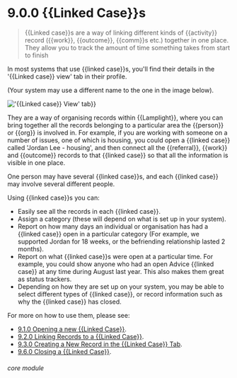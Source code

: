 # 9.0.0  <i class="fas fa-link"></i> {{Linked Case}}s

> {{Linked case}}s are a way of linking different kinds of {{activity}} record ({{work}}, {{outcome}}, {{comm}}s etc.) together in one place. They allow you to track the amount of time something takes from start to finish



In most systems that use {{linked case}}s, you'll find their details in the '{{Linked case}} view' tab in their profile.  


(Your system may use a different name to the one in the image below).

!['{{Linked case}} View' tab}}](9.0.0a.png)

They are a way of organising records within {{Lamplight}}, where you can bring together all the records belonging to a particular area the {{person}} or {{org}} is involved in. For example, if you are working with someone on a number of issues, one of which is housing, you could open a {{linked case}} called 'Jordan Lee - housing', and then connect all the {{referral}}, {{work}} and {{outcome}} records to that {{linked case}} so that all the information is visible in one place.

One person may have several {{linked case}}s, and each {{linked case}} may involve several different people.

Using {{linked case}}s you can: 
- Easily see all the records in each {{linked case}}.
- Assign a category (these will depend on what is set up in your system). 
- Report on how many days an individual or organisation has had a {{linked case}} open in a particular category (For example, we supported Jordan for 18 weeks, or the befriending relationship lasted 2 months).
- Report on what {{linked case}}s were open at a particular time.  For example, you could show anyone who had an open Advice {{linked case}} at any time during August last year.  This also makes them great as status trackers.
- Depending on how they are set up on your system, you may be able to select different types of {{linked case}}, or record information such as why the {{linked case}} has closed.

For more on how to use them, please see:
- [9.1.0 Opening a new {{Linked Case}}](/help/index/p/9.1.0).
- [9.2.0 Linking Records to a {{Linked Case}}](/help/index/p/9.2.0).
- [9.3.0 Creating a New Record in the {{Linked Case}} Tab](/help/index/p/9.3.0).
- [9.6.0 Closing a {{Linked Case}}](/help/index/p/9.6.0).


###### core module


